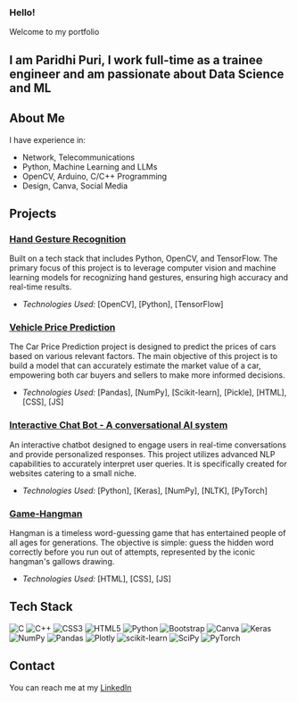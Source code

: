 ### Hello!
Welcome to my portfolio

## I am Paridhi Puri, I work full-time as a trainee engineer and am passionate about Data Science and ML

## About Me
I have experience in:
- Network, Telecommunications
- Python, Machine Learning and LLMs
- OpenCV, Arduino, C/C++ Programming
- Design, Canva, Social Media

## Projects
### [Hand Gesture Recognition](https://github.com/parridhi/hand-recognition)
Built on a tech stack that includes Python, OpenCV, and TensorFlow. The primary focus of this project is to leverage computer vision and machine learning models for recognizing hand gestures, ensuring high accuracy and real-time results.
- *Technologies Used:* [OpenCV], [Python], [TensorFlow]

### [Vehicle Price Prediction](https://github.com/parridhi/Price-Prediction)
The Car Price Prediction project is designed to predict the prices of cars based on various relevant factors. The main objective of this project is to build a model that can accurately estimate the market value of a car, empowering both car buyers and sellers to make more informed decisions.
- *Technologies Used:* [Pandas], [NumPy], [Scikit-learn], [Pickle], [HTML], [CSS], [JS]

### [Interactive Chat Bot - A conversational AI system](https://github.com/parridhi/Interactive-ChatBot)
An interactive chatbot designed to engage users in real-time conversations and provide personalized responses. This project utilizes advanced NLP capabilities to accurately interpret user queries. It is specifically created for websites catering to a small niche.
- *Technologies Used:* [Python], [Keras], [NumPy], [NLTK], [PyTorch]

### [Game-Hangman](https://github.com/parridhi/Game-Hangman)
Hangman is a timeless word-guessing game that has entertained people of all ages for generations. The objective is simple: guess the hidden word correctly before you run out of attempts, represented by the iconic hangman's gallows drawing.
- *Technologies Used:* [HTML], [CSS], [JS]

## Tech Stack
![C](https://img.shields.io/badge/c-%2300599C.svg?style=flat&logo=c&logoColor=white) ![C++](https://img.shields.io/badge/c++-%2300599C.svg?style=flat&logo=c%2B%2B&logoColor=white) ![CSS3](https://img.shields.io/badge/css3-%231572B6.svg?style=flat&logo=css3&logoColor=white) ![HTML5](https://img.shields.io/badge/html5-%23E34F26.svg?style=flat&logo=html5&logoColor=white) ![Python](https://img.shields.io/badge/python-3670A0?style=flat&logo=python&logoColor=ffdd54) ![Bootstrap](https://img.shields.io/badge/bootstrap-%23563D7C.svg?style=flat&logo=bootstrap&logoColor=white) ![Canva](https://img.shields.io/badge/Canva-%2300C4CC.svg?style=flat&logo=Canva&logoColor=white) ![Keras](https://img.shields.io/badge/Keras-%23D00000.svg?style=flat&logo=Keras&logoColor=white) ![NumPy](https://img.shields.io/badge/numpy-%23013243.svg?style=flat&logo=numpy&logoColor=white) ![Pandas](https://img.shields.io/badge/pandas-%23150458.svg?style=flat&logo=pandas&logoColor=white) ![Plotly](https://img.shields.io/badge/Plotly-%233F4F75.svg?style=flat&logo=plotly&logoColor=white) ![scikit-learn](https://img.shields.io/badge/scikit--learn-%23F7931E.svg?style=flat&logo=scikit-learn&logoColor=white) ![SciPy](https://img.shields.io/badge/SciPy-%230C55A5.svg?style=flat&logo=scipy&logoColor=%white) ![PyTorch](https://img.shields.io/badge/PyTorch-%23EE4C2C.svg?style=flat&logo=PyTorch&logoColor=white)

## Contact
You can reach me at my [LinkedIn](https://www.linkedin.com/in/paridhipuri/)
